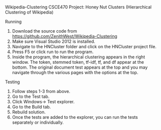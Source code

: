 Wikipedia-Clustering
CSCE470 Project: Honey Nut Clusters (Hierarchical Clustering of Wikipedia)

Running
1.	Download the source code from https://github.com/ZenithWest/Wikipedia-Clustering
2.	Make sure Visual Studio 2012 is installed.
3.	Navigate to the HNCluster folder and click on the HNCluster project file.
4.	Press F5 or click run to run the program.
5.	Inside the program, the hierarchical clustering appears in the right window. The token, stemmed token, tf-idf, 
tf, and df appear at the bottom. The original document test appears at the top and you may navigate through the various pages with the options at the top.
 
Testing
1.	Follow steps 1-3 from above.
2.	Go to the Test tab.
3.	Click Windows-> Test explorer.
4.	Go to the Build tab.
5.	Rebuild solution.
6.	Once the tests are added to the explorer, you can run the tests separately or individually.

